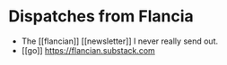 # Dispatches from Flancia

- The [[flancian]] [[newsletter]] I never really send out. 
- [[go]] https://flancian.substack.com


